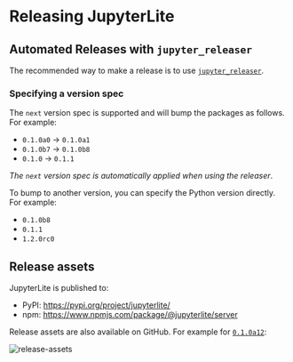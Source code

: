 # Releasing JupyterLite

## Automated Releases with `jupyter_releaser`

The recommended way to make a release is to use
[`jupyter_releaser`](https://jupyter-releaser.readthedocs.io/en/latest/get_started/making_release_from_repo.html).

### Specifying a version spec

The `next` version spec is supported and will bump the packages as follows. For example:

- `0.1.0a0` -> `0.1.0a1`
- `0.1.0b7` -> `0.1.0b8`
- `0.1.0` -> `0.1.1`

_The `next` version spec is automatically applied when using the releaser_.

To bump to another version, you can specify the Python version directly. For example:

- `0.1.0b8`
- `0.1.1`
- `1.2.0rc0`

## Release assets

JupyterLite is published to:

- PyPI: https://pypi.org/project/jupyterlite/
- npm: https://www.npmjs.com/package/@jupyterlite/server

Release assets are also available on GitHub. For example for
[`0.1.0a12`](https://github.com/jupyterlite/jupyterlite/releases/tag/v0.1.0a12):

![release-assets](https://user-images.githubusercontent.com/591645/136523208-5b33d111-c668-4bc1-935f-2cafd929422a.png)
